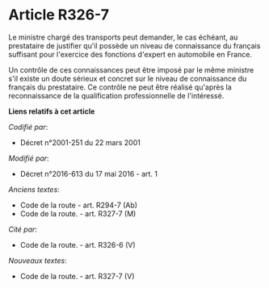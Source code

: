 # Article R326-7

Le ministre chargé des transports peut demander, le cas échéant, au prestataire de justifier qu'il possède un niveau de
connaissance du français suffisant pour l'exercice des fonctions d'expert en automobile en France.

Un contrôle de ces connaissances peut être imposé par le même ministre s'il existe un doute sérieux et concret sur le niveau
de connaissance du français du prestataire. Ce contrôle ne peut être réalisé qu'après la reconnaissance de la qualification
professionnelle de l'intéressé.

**Liens relatifs à cet article**

_Codifié par_:

  - Décret n°2001-251 du 22 mars 2001

_Modifié par_:

  - Décret n°2016-613 du 17 mai 2016 - art. 1

_Anciens textes_:

  - Code de la route - art. R294-7 (Ab)
  - Code de la route. - art. R327-7 (M)

_Cité par_:

  - Code de la route. - art. R326-6 (V)

_Nouveaux textes_:

  - Code de la route. - art. R327-7 (V)
